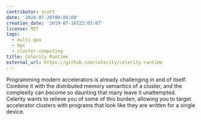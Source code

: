 ```yaml
---
contributor: scott
date: '2024-07-26T00:00:00'
creation_date: '2019-07-16T22:03:07'
license: MIT
tags:
  - multi-gpu
  - hpc
  - cluster-computing
title: Celerity Runtime
external_url: https://github.com/celerity/celerity-runtime
---
```


Programming modern accelerators is already challenging in and of itself. Combine it with the distributed memory
semantics of a cluster, and the complexity can become so daunting that many leave it unattempted. Celerity wants to
relieve you of some of this burden, allowing you to target accelerator clusters with programs that look like they are
written for a single device.

